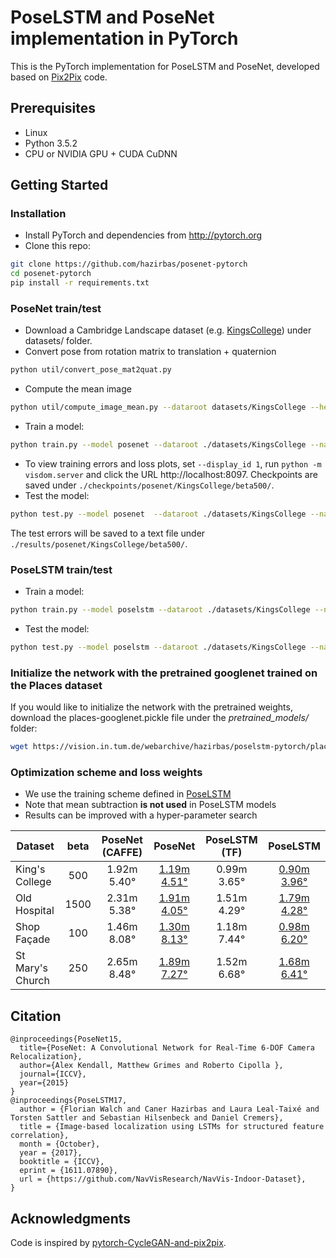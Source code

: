 # PoseLSTM and PoseNet implementation in PyTorch
This is the PyTorch implementation for PoseLSTM and PoseNet, developed based on [Pix2Pix](https://github.com/junyanz/pytorch-CycleGAN-and-pix2pix) code.

## Prerequisites
- Linux
- Python 3.5.2
- CPU or NVIDIA GPU + CUDA CuDNN

## Getting Started
### Installation
- Install PyTorch and dependencies from http://pytorch.org
- Clone this repo:
```bash
git clone https://github.com/hazirbas/posenet-pytorch
cd posenet-pytorch
pip install -r requirements.txt
```

### PoseNet train/test
- Download a Cambridge Landscape dataset (e.g. [KingsCollege](http://mi.eng.cam.ac.uk/projects/relocalisation/#dataset)) under datasets/ folder.
- Convert pose from rotation matrix to translation + quaternion
```bash
python util/convert_pose_mat2quat.py
```
- Compute the mean image
```bash
python util/compute_image_mean.py --dataroot datasets/KingsCollege --height 256 --width 455 --save_resized_imgs
```
- Train a model:
```bash
python train.py --model posenet --dataroot ./datasets/KingsCollege --name posenet/KingsCollege/beta500 --beta 500 --gpu 0
```
- To view training errors and loss plots, set `--display_id 1`, run `python -m visdom.server` and click the URL http://localhost:8097. Checkpoints are saved under `./checkpoints/posenet/KingsCollege/beta500/`.
- Test the model:
```bash
python test.py --model posenet  --dataroot ./datasets/KingsCollege --name posenet/KingsCollege/beta500 --gpu 0
```
The test errors will be saved to a text file under `./results/posenet/KingsCollege/beta500/`.

### PoseLSTM train/test
- Train a model:
```bash
python train.py --model poselstm --dataroot ./datasets/KingsCollege --name poselstm/KingsCollege/beta500 --beta 500 --niter 1200 --gpu 0
```
- Test the model:
```bash
python test.py --model poselstm --dataroot ./datasets/KingsCollege --name poselstm/KingsCollege/beta500 --gpu 0
```

### Initialize the network with the pretrained googlenet trained on the Places dataset
If you would like to initialize the network with the pretrained weights, download the places-googlenet.pickle file under the *pretrained_models/* folder:
``` bash
wget https://vision.in.tum.de/webarchive/hazirbas/poselstm-pytorch/places-googlenet.pickle
```
### Optimization scheme and loss weights
* We use the training scheme defined in [PoseLSTM](https://arxiv.org/abs/1611.07890)
* Note that mean subtraction **is not used** in PoseLSTM models
* Results can be improved with a hyper-parameter search

| Dataset       | beta | PoseNet (CAFFE) | PoseNet | PoseLSTM (TF) | PoseLSTM |
| ------------- |:----:| :----: | :----: | :----: | :----: |
| King's College  | 500  | 1.92m 5.40° | [1.19m 4.51°](https://vision.in.tum.de/webarchive/hazirbas/poselstm-pytorch/posenet/KingsCollege.zip) | 0.99m 3.65° | [0.90m 3.96°](https://vision.in.tum.de/webarchive/hazirbas/poselstm-pytorch/poselstm/KingsCollege.zip)|
| Old Hospital   | 1500 | 2.31m 5.38° | [1.91m 4.05°](https://vision.in.tum.de/webarchive/hazirbas/poselstm-pytorch/posenet/OldHospital.zip) | 1.51m 4.29° | [1.79m 4.28°](https://vision.in.tum.de/webarchive/hazirbas/poselstm-pytorch/poselstm/OldHospital.zip)|
| Shop Façade    | 100  | 1.46m 8.08° | [1.30m 8.13°](https://vision.in.tum.de/webarchive/hazirbas/poselstm-pytorch/posenet/ShopFacade.zip) | 1.18m 7.44° | [0.98m 6.20°](https://vision.in.tum.de/webarchive/hazirbas/poselstm-pytorch/poselstm/ShopFacade.zip)|
| St Mary's Church | 250  | 2.65m 8.48° | [1.89m 7.27°](https://vision.in.tum.de/webarchive/hazirbas/poselstm-pytorch/posenet/StMarysChurch.zip) | 1.52m 6.68° | [1.68m 6.41°](https://vision.in.tum.de/webarchive/hazirbas/poselstm-pytorch/poselstm/StMarysChurch.zip) |

## Citation
```
@inproceedings{PoseNet15,
  title={PoseNet: A Convolutional Network for Real-Time 6-DOF Camera Relocalization},
  author={Alex Kendall, Matthew Grimes and Roberto Cipolla },
  journal={ICCV},
  year={2015}
}
@inproceedings{PoseLSTM17,
  author = {Florian Walch and Caner Hazirbas and Laura Leal-Taixé and Torsten Sattler and Sebastian Hilsenbeck and Daniel Cremers},
  title = {Image-based localization using LSTMs for structured feature correlation},
  month = {October},
  year = {2017},
  booktitle = {ICCV},
  eprint = {1611.07890},
  url = {https://github.com/NavVisResearch/NavVis-Indoor-Dataset},
}
```
## Acknowledgments
Code is inspired by [pytorch-CycleGAN-and-pix2pix]((https://github.com/junyanz/pytorch-CycleGAN-and-pix2pix)).
